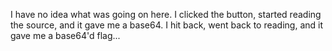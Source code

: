 I have no idea what was going on here. I clicked the button, started reading the source, and it gave me a base64. I hit back, went back to reading, and it gave me a base64'd flag...
